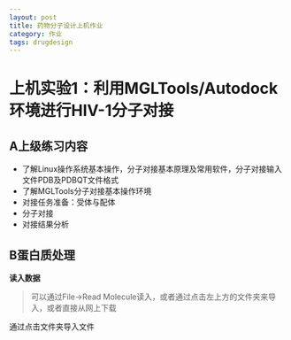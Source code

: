 ```yaml
---
layout: post
title: 药物分子设计上机作业
category: 作业
tags: drugdesign
---
```


# 上机实验1：利用MGLTools/Autodock环境进行HIV-1分子对接
## A上级练习内容
* 了解Linux操作系统基本操作，分子对接基本原理及常用软件，分子对接输入文件PDB及PDBQT文件格式
* 了解MGLTools分子对接基本操作环境
* 对接任务准备：受体与配体
* 分子对接
* 对接结果分析
## B蛋白质处理
**读入数据**
>可以通过File->Read Molecule读入，或者通过点击左上方的文件夹来导入，或者直接从网上下载  

通过点击文件夹导入文件


